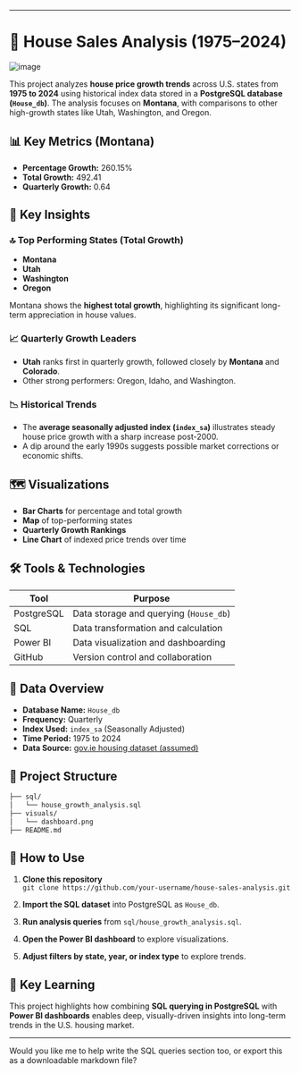 
---

# 🏡 House Sales Analysis (1975–2024)

![image](https://github.com/user-attachments/assets/7cdc5fde-a1ab-42c5-8b27-f147985be2b2)

This project analyzes **house price growth trends** across U.S. states from **1975 to 2024** using historical index data stored in a **PostgreSQL database (`House_db`)**. The analysis focuses on **Montana**, with comparisons to other high-growth states like Utah, Washington, and Oregon.

## 📊 Key Metrics (Montana)
- **Percentage Growth:** 260.15%
- **Total Growth:** 492.41
- **Quarterly Growth:** 0.64

## 📌 Key Insights

### 🔝 Top Performing States (Total Growth)
- **Montana**
- **Utah**
- **Washington**
- **Oregon**

Montana shows the **highest total growth**, highlighting its significant long-term appreciation in house values.

### 📈 Quarterly Growth Leaders
- **Utah** ranks first in quarterly growth, followed closely by **Montana** and **Colorado**.
- Other strong performers: Oregon, Idaho, and Washington.

### 📉 Historical Trends
- The **average seasonally adjusted index (`index_sa`)** illustrates steady house price growth with a sharp increase post-2000.
- A dip around the early 1990s suggests possible market corrections or economic shifts.

## 🗺️ Visualizations

- **Bar Charts** for percentage and total growth
- **Map** of top-performing states
- **Quarterly Growth Rankings**
- **Line Chart** of indexed price trends over time

## 🛠️ Tools & Technologies

| Tool         | Purpose                          |
|--------------|----------------------------------|
| PostgreSQL   | Data storage and querying (`House_db`) |
| SQL          | Data transformation and calculation |
| Power BI     | Data visualization and dashboarding |
| GitHub       | Version control and collaboration |

## 🧾 Data Overview
- **Database Name:** `House_db`
- **Frequency:** Quarterly
- **Index Used:** `index_sa` (Seasonally Adjusted)
- **Time Period:** 1975 to 2024
- **Data Source:** [gov.ie housing dataset (assumed)](https://www.gov.ie)

## 📁 Project Structure
```bash
├── sql/
│   └── house_growth_analysis.sql
├── visuals/
│   └── dashboard.png
├── README.md
```

## 🚀 How to Use

1. **Clone this repository**  
   `git clone https://github.com/your-username/house-sales-analysis.git`

2. **Import the SQL dataset** into PostgreSQL as `House_db`.

3. **Run analysis queries** from `sql/house_growth_analysis.sql`.

4. **Open the Power BI dashboard** to explore visualizations.

5. **Adjust filters by state, year, or index type** to explore trends.

## 🎯 Key Learning

This project highlights how combining **SQL querying in PostgreSQL** with **Power BI dashboards** enables deep, visually-driven insights into long-term trends in the U.S. housing market.

---

Would you like me to help write the SQL queries section too, or export this as a downloadable markdown file?
